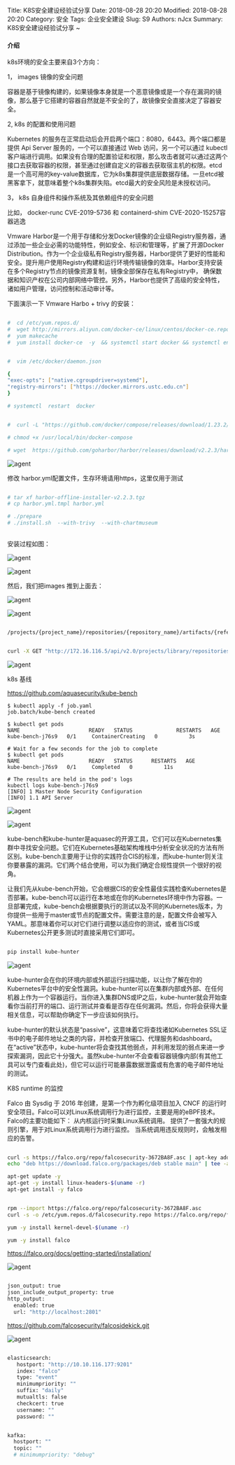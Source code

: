 Title: K8S安全建设经验试分享
Date: 2018-08-28 20:20
Modified: 2018-08-28 20:20
Category: 安全
Tags: 企业安全建设
Slug: S9
Authors: nJcx
Summary: K8S安全建设经验试分享 ~



#### 介绍

k8s环境的安全主要来自3个方向：


1， images 镜像的安全问题

容器是基于镜像构建的，如果镜像本身就是一个恶意镜像或是一个存在漏洞的镜像，那么基于它搭建的容器自然就是不安全的了，故镜像安全直接决定了容器安全。

2,  k8s 的配置和使用问题

Kubernetes 的服务在正常启动后会开启两个端口：8080，6443。两个端口都是提供 Api Server 服务的，一个可以直接通过 Web 访问，另一个可以通过 kubectl 客户端进行调用。如果没有合理的配置验证和权限，那么攻击者就可以通过这两个接口去获取容器的权限，甚至通过创建自定义的容器去获取宿主机的权限。etcd是一个高可用的key-value数据库，它为k8s集群提供底层数据存储。一旦etcd被黑客拿下，就意味着整个k8s集群失陷。etcd最大的安全风险是未授权访问。

3， k8s 自身组件和操作系统及其依赖组件的安全问题

比如， docker-runc CVE-2019-5736 和 containerd-shim CVE-2020-15257容器逃逸



Vmware Harbor是一个用于存储和分发Docker镜像的企业级Registry服务器，通过添加一些企业必需的功能特性，例如安全、标识和管理等，扩展了开源Docker Distribution。作为一个企业级私有Registry服务器，Harbor提供了更好的性能和安全。提升用户使用Registry构建和运行环境传输镜像的效率。Harbor支持安装在多个Registry节点的镜像资源复制，镜像全部保存在私有Registry中， 确保数据和知识产权在公司内部网络中管控。另外，Harbor也提供了高级的安全特性，诸如用户管理，访问控制和活动审计等。

下面演示一下 Vmware Harbo + trivy 的安装：


```bash

#  cd /etc/yum.repos.d/
#  wget http://mirrors.aliyun.com/docker-ce/linux/centos/docker-ce.repo
#  yum makecache
#  yum install docker-ce  -y  && systemctl start docker && systemctl enable docker


#  vim /etc/docker/daemon.json

{
"exec-opts": ["native.cgroupdriver=systemd"],  
"registry-mirrors": ["https://docker.mirrors.ustc.edu.cn"]
}

# systemctl  restart  docker 

```

```bash

#  curl -L "https://github.com/docker/compose/releases/download/1.23.2/docker-compose-$(uname -s)-$(uname -m)" -o /usr/local/bin/docker-compose

# chmod +x /usr/local/bin/docker-compose

# wget  https://github.com/goharbor/harbor/releases/download/v2.2.3/harbor-offline-installer-v2.2.3.tgz

```


![agent](../images/1521625902561_.pic_hd.jpg)

修改 harbor.yml配置文件，生存环境请用https，这里仅用于测试


```bash

# tar xf harbor-offline-installer-v2.2.3.tgz 
# cp harbor.yml.tmpl harbor.yml

# ./prepare 
# ./install.sh  --with-trivy  --with-chartmuseum 
 
```

安装过程如图：

![agent](../images/1501625901938_.pic_hd.jpg)



![agent](../images/1541625902778_.pic.jpg)



然后，我们把images 推到上面去：


![agent](../images/1571625903101_.pic.jpg)


![agent](../images/15.50.15.png)




```bash

/projects/{project_name}/repositories/{repository_name}/artifacts/{reference}/additions/vulnerabilities  


curl -X GET "http://172.16.116.5/api/v2.0/projects/library/repositories/fastjson/artifacts/1.2.24/additions/vulnerabilities" -H "accept: application/json" -H "X-Request-Id: 111"

```



![agent](../images/image.png)



k8s 基线

https://github.com/aquasecurity/kube-bench


```
$ kubectl apply -f job.yaml
job.batch/kube-bench created

$ kubectl get pods
NAME                      READY   STATUS              RESTARTS   AGE
kube-bench-j76s9   0/1     ContainerCreating   0          3s

# Wait for a few seconds for the job to complete
$ kubectl get pods
NAME                      READY   STATUS      RESTARTS   AGE
kube-bench-j76s9   0/1     Completed   0          11s

# The results are held in the pod's logs
kubectl logs kube-bench-j76s9
[INFO] 1 Master Node Security Configuration
[INFO] 1.1 API Server

```


![agent](../images/WechatIMG298.jpeg)


![agent](../images/WechatIMG299.jpeg)




kube-bench和kube-hunter是aquasec的开源工具，它们可以在Kubernetes集群中寻找安全问题。它们在Kubernetes基础架构堆栈中分析安全状况的方法有所区别。kube-bench主要用于让你的实践符合CIS的标准，而kube-hunter则关注你要暴露的漏洞。它们两个结合使用，可以为我们确定合规性提供一个很好的视角。

让我们先从kube-bench开始，它会根据CIS的安全性最佳实践检查Kubernetes是否部署。kube-bench可以运行在本地或在你的Kubernetes环境中作为容器。一旦部署完成，kube-bench会根据要执行的测试以及不同的Kubernetes版本，为你提供一些用于master或节点的配置文件。需要注意的是，配置文件会被写入YAML。那意味着你可以对它们进行调整以适应你的测试，或者当CIS或Kubernetes公开更多测试时直接采用它们即可。


```bash

pip install kube-hunter

```


![agent](../images/WeChatacd04043ac589270629b297a810ec9d3.png)

kube-hunter会在你的环境内部或外部运行扫描功能，以让你了解在你的Kubernetes平台中的安全性漏洞。kube-hunter可以在集群内部或外部、在任何机器上作为一个容器运行。当你进入集群DNS或IP之后，kube-hunter就会开始查看你当前打开的端口、运行测试并查看是否存在任何漏洞。然后，你将会获得大量相关信息，可以帮助你确定下一步应该如何执行。

kube-hunter的默认状态是“passive”，这意味着它将查找诸如Kubernetes SSL证书中的电子邮件地址之类的内容，并检查开放端口、代理服务和dashboard。在“active”状态中，kube-hunter将会查找其他弱点，并利用发现的弱点来进一步探索漏洞，因此它十分强大。虽然kube-hunter不会查看容器镜像内部(有其他工具可以专门查看此处)，但它可以运行可能暴露数据泄露或有危害的电子邮件地址的测试。




K8S runtime 的监控



Falco 由 Sysdig 于 2016 年创建，是第一个作为孵化级项目加入 CNCF 的运行时安全项目。Falco可以对Linux系统调用行为进行监控，主要是用的eBPF技术。Falco的主要功能如下：
从内核运行时采集Linux系统调用。
提供了一套强大的规则引擎，用于对Linux系统调用行为进行监控。
当系统调用违反规则时，会触发相应的告警。


```bash

curl -s https://falco.org/repo/falcosecurity-3672BA8F.asc | apt-key add -
echo "deb https://download.falco.org/packages/deb stable main" | tee -a /etc/apt/sources.list.d/falcosecurity.list

apt-get update -y
apt-get -y install linux-headers-$(uname -r)
apt-get install -y falco


```


```bash

rpm --import https://falco.org/repo/falcosecurity-3672BA8F.asc
curl -s -o /etc/yum.repos.d/falcosecurity.repo https://falco.org/repo/falcosecurity-rpm.repo

yum -y install kernel-devel-$(uname -r)

yum -y install falco

```


https://falco.org/docs/getting-started/installation/


![agent](../images/imag1e.png)




```bash

json_output: true
json_include_output_property: true
http_output:
  enabled: true
  url: "http://localhost:2801"

```





https://github.com/falcosecurity/falcosidekick.git



![agent](../images/WechatIMG171123.jpeg)



```bash

elasticsearch:
   hostport: "http://10.10.116.177:9201" 
   index: "falco" 
   type: "event"
   minimumpriority: "" 
   suffix: "daily" 
   mutualtls: false 
   checkcert: true 
   username: "" 
   password: "" 


kafka:
  hostport: "" 
  topic: "" 
  # minimumpriority: "debug" 
  
  
```